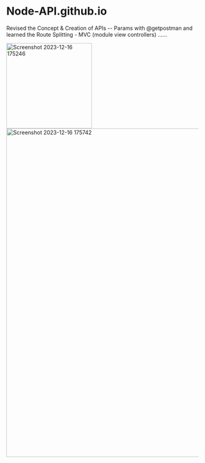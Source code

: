 # Node-API.github.io
Revised the Concept &amp; Creation of APIs -- Params with  @getpostman  and learned the Route Splitting - MVC (module view controllers) ......

<img width="224" alt="Screenshot 2023-12-16 175246" src="https://github.com/Vimal2023/Node-API.github.io/assets/78069624/e8f50b29-f1c7-4f9c-929d-a864b6931772">
<img width="863" alt="Screenshot 2023-12-16 175742" src="https://github.com/Vimal2023/Node-API.github.io/assets/78069624/93518e91-a3d5-4dc2-8514-28515dca2400">
